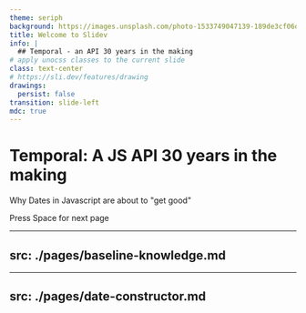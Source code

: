 ```yaml
---
theme: seriph
background: https://images.unsplash.com/photo-1533749047139-189de3cf06d3?q=80&w=1336&auto=format&fit=crop&ixlib=rb-4.1.0&ixid=M3wxMjA3fDB8MHxwaG90by1wYWdlfHx8fGVufDB8fHx8fA%3D%3D
title: Welcome to Slidev
info: |
  ## Temporal - an API 30 years in the making
# apply unocss classes to the current slide
class: text-center
# https://sli.dev/features/drawing
drawings:
  persist: false
transition: slide-left
mdc: true
---
```

# Temporal: A JS API 30 years in the making

Why Dates in Javascript are about to "get good"

<div @click="$slidev.nav.next" class="mt-12 py-1" hover:bg="white op-10">
  Press Space for next page <carbon:arrow-right />
</div>

<!--
The last comment block of each slide will be treated as slide notes. It will be visible and editable in Presenter Mode along with the slide. [Read more in the docs](https://sli.dev/guide/syntax.html#notes)
-->

---
src: ./pages/baseline-knowledge.md
---

---
src: ./pages/date-constructor.md
---

